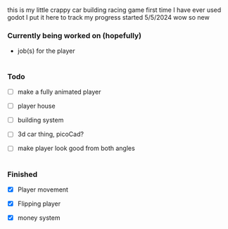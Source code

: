 #

this is my little crappy car building racing game first time I have ever used godot I put it here to track my progress started 5/5/2024 wow so new

### Currently being worked on (hopefully)

  - job(s) for the player

#

### Todo

- [ ] make a fully animated player

- [ ] player house

- [ ] building system

- [ ] 3d car thing, picoCad?

- [ ] make player look good from both angles

#

### Finished

- [x] Player movement

- [x] Flipping player

- [x] money system

#



